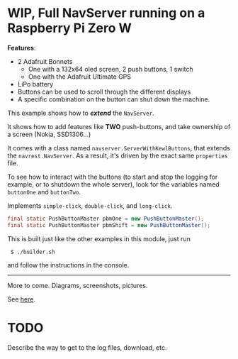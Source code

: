 # WIP, Full NavServer running on a Raspberry Pi Zero W
**Features**:
- 2 Adafruit Bonnets
    - One with a 132x64 oled screen, 2 push buttons, 1 switch
    - One with the Adafruit Ultimate GPS
- LiPo battery
- Buttons can be used to scroll through the different displays
- A specific combination on the button can shut down the machine.

This example shows how to _**extend**_  the `NavServer`.

It shows how to add features like **TWO** push-buttons, and take ownership of a screen (Nokia, SSD1306...)

It comes with a class named `navserver.ServerWithKewlButtons`, that extends the `navrest.NavServer`.
As a result, it's driven by the exact same `properties` file.

To see how to interact with the buttons (to start and stop the logging for example, or
to shutdown the whole server), look for the variables named `buttonOne` and `buttonTwo`.

Implements `simple-click`, `double-click`, and `long-click`.

```java
final static PushButtonMaster pbmOne = new PushButtonMaster();
final static PushButtonMaster pbmShift = new PushButtonMaster();
```

This is built just like the other examples in this module, just run
```
 $ ./builder.sh
 ```
 and follow the instructions in the console.
 
---
 
More to come. Diagrams, screenshots, pictures.

See [here](../../Project.Trunk/REST.clients/TCP.Watch.01/README.md#raspberry-pi-zero-w-and-ssd1306-128x64).

# TODO
Describe the way to get to the log files, download, etc.
